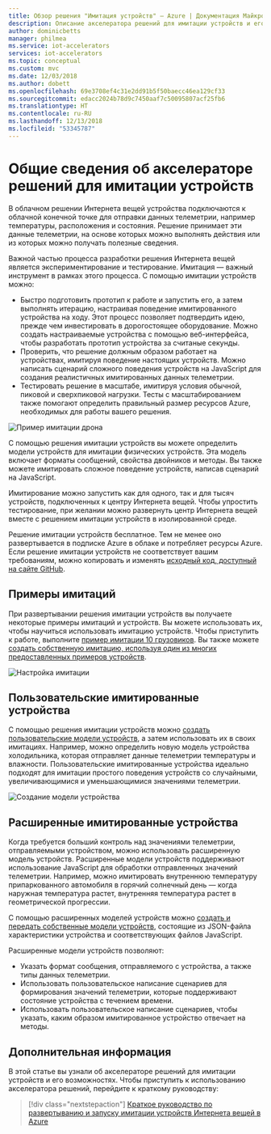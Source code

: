```yaml
---
title: Обзор решения "Имитация устройств" — Azure | Документация Майкрософт
description: Описание акселератора решений для имитации устройств и его возможностей.
author: dominicbetts
manager: philmea
ms.service: iot-accelerators
services: iot-accelerators
ms.topic: conceptual
ms.custom: mvc
ms.date: 12/03/2018
ms.author: dobett
ms.openlocfilehash: 69e3708ef4c31e2dd91b5f50baecc46ea129cf33
ms.sourcegitcommit: edacc2024b78d9c7450aaf7c50095807acf25fb6
ms.translationtype: HT
ms.contentlocale: ru-RU
ms.lasthandoff: 12/13/2018
ms.locfileid: "53345787"
---
```

# <a name="device-simulation-solution-accelerator-overview"></a>Общие сведения об акселераторе решений для имитации устройств

В облачном решении Интернета вещей устройства подключаются к облачной конечной точке для отправки данных телеметрии, например температуры, расположения и состояния. Решение принимает эти данные телеметрии, на основе которых можно выполнять действия или из которых можно получать полезные сведения.

Важной частью процесса разработки решения Интернета вещей является экспериментирование и тестирование. Имитация — важный инструмент в рамках этого процесса. С помощью имитации устройств можно:

* Быстро подготовить прототип к работе и запустить его, а затем выполнять итерацию, настраивая поведение имитированного устройства на ходу. Этот процесс позволяет подтвердить идею, прежде чем инвестировать в дорогостоящее оборудование. Можно создать настраиваемые устройства с помощью веб-интерфейса, чтобы разработать прототип устройства за считаные секунды.
* Проверить, что решение должным образом работает на устройствах, имитируя поведение настоящих устройств. Можно написать сценарий сложного поведения устройств на JavaScript для создания реалистичных имитированных данных телеметрии.
* Тестировать решение в масштабе, имитируя условия обычной, пиковой и сверхпиковой нагрузки. Тесты с масштабированием также помогают определить правильный размер ресурсов Azure, необходимых для работы вашего решения.

![Пример имитации дрона](media/iot-accelerators-device-simulation-overview/dronesimulation.png)

С помощью решения имитации устройств вы можете определить модели устройств для имитации физических устройств. Эта модель включает форматы сообщений, свойства двойников и методы. Вы также можете имитировать сложное поведение устройств, написав сценарий на JavaScript.

Имитирование можно запустить как для одного, так и для тысяч устройств, подключенных к центру Интернета вещей. Чтобы упростить тестирование, при желании можно развернуть центр Интернета вещей вместе с решением имитации устройств в изолированной среде.

Решение имитации устройств бесплатное. Тем не менее оно развертывается в подписке Azure в облаке и потребляет ресурсы Azure. Если решение имитации устройств не соответствует вашим требованиям, можно копировать и изменять [исходный код, доступный на сайте GitHub](https://github.com/Azure/device-simulation-dotnet).

## <a name="sample-simulations"></a>Примеры имитаций

При развертывании решения имитации устройств вы получаете некоторые примеры имитаций и устройств. Вы можете использовать их, чтобы научиться использовать имитацию устройств. Чтобы приступить к работе, выполните [пример имитации 10 грузовиков](quickstart-device-simulation-deploy.md). Вы также можете [создать собственную имитацию, используя один из многих предоставленных примеров устройств](iot-accelerators-device-simulation-create-simulation.md).

![Настройка имитации](media/iot-accelerators-device-simulation-overview/SampleSimulation.png)

## <a name="custom-simulated-devices"></a>Пользовательские имитированные устройства

С помощью решения имитации устройств можно [создать пользовательские модели устройств](iot-accelerators-device-simulation-create-custom-device.md), а затем использовать их в своих имитациях. Например, можно определить новую модель устройства холодильника, которая отправляет данные телеметрии температуры и влажности. Пользовательские имитированные устройства идеально подходят для имитации простого поведения устройств со случайными, увеличивающимися и уменьшающимися значениями телеметрии.

![Создание модели устройства](media/iot-accelerators-device-simulation-overview/adddevicemodel.png)

## <a name="advanced-simulated-devices"></a>Расширенные имитированные устройства

Когда требуется больший контроль над значениями телеметрии, отправляемыми устройством, можно использовать расширенную модель устройств. Расширенные модели устройств поддерживают использование JavaScript для обработки отправленных значений телеметрии. Например, можно имитировать внутреннюю температуру припаркованного автомобиля в горячий солнечный день — когда наружная температура растет, внутренняя температура растет в геометрической прогрессии.

С помощью расширенных моделей устройств можно [создать и передать собственные модели устройств](iot-accelerators-device-simulation-advanced-device.md), состоящие из JSON-файла характеристики устройства и соответствующих файлов JavaScript.

Расширенные модели устройств позволяют:

* Указать формат сообщения, отправляемого с устройства, а также типы данных телеметрии.
* Использовать пользовательское написание сценариев для формирования значений телеметрии, которые поддерживают состояние устройства с течением времени.
* Использовать пользовательское написание сценариев, чтобы указать, каким образом имитированное устройство отвечает на методы.

## <a name="next-steps"></a>Дополнительная информация

В этой статье вы узнали об акселераторе решений для имитации устройств и его возможностях. Чтобы приступить к использованию акселератора решений, перейдите к краткому руководству:

> [!div class="nextstepaction"]
> [Краткое руководство по развертыванию и запуску имитации устройств Интернета вещей в Azure](quickstart-device-simulation-deploy.md)
